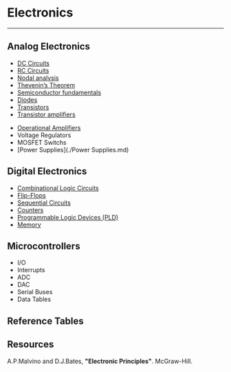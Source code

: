 # Electronics

---

## Analog Electronics

- [DC Circuits]()
- [RC Circuits]()
- [Nodal analysis]()
- [Thevenin’s Theorem]()
- [Semiconductor fundamentals]()
- [Diodes]()
- [Transistors]()
- [Transistor amplifiers]()
 <!-- Transfer function, frequency response -->
- [Operational Amplifiers](./Opamps.md)
- Voltage Regulators
- MOSFET Switchs
- [Power Supplies](./Power Supplies.md)

## Digital Electronics

- [Combinational Logic Circuits]()
- [Flip-Flops]()
- [Sequential Circuits]()
- [Counters]()
- [Programmable Logic Devices (PLD)]()
- [Memory]()

## Microcontrollers

- I/O
- Interrupts
- ADC
- DAC
- Serial Buses
- Data Tables

## Reference Tables

## Resources

A.P.Malvino and D.J.Bates, **"Electronic Principles"**. McGraw-Hill.